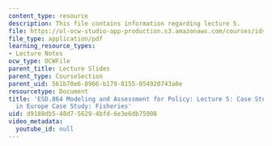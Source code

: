 ```yaml
---
content_type: resource
description: This file contains information regarding lecture 5.
file: https://ol-ocw-studio-app-production.s3.amazonaws.com/courses/ids-410j-modeling-and-assessment-for-policy-spring-2013/d9188db548d756294bfd6e3e6db75908_MITESD_864S13_lecture5.pdf
file_type: application/pdf
learning_resource_types:
- Lecture Notes
ocw_type: OCWFile
parent_title: Lecture Slides
parent_type: CourseSection
parent_uid: 561b78e6-8966-b179-8155-054920743a0e
resourcetype: Document
title: 'ESD.864 Modeling and Assessment for Policy: Lecture 5: Case Study: Acid Rain
  in Europe Case Study: Fisheries'
uid: d9188db5-48d7-5629-4bfd-6e3e6db75908
video_metadata:
  youtube_id: null
---
```

